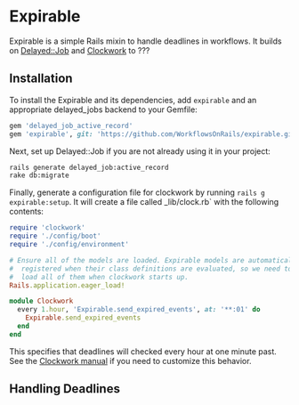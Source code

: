 Expirable
=========

Expirable is a simple Rails mixin to handle deadlines in workflows.
It builds on [Delayed::Job](https://github.com/collectiveidea/delayed_job)
and [Clockwork](https://github.com/tomykaira/clockwork) to ???


Installation
------------

To install the Expirable and its dependencies, add `expirable` and an
appropriate delayed_jobs backend to your Gemfile:

```rb
gem 'delayed_job_active_record'
gem 'expirable', git: 'https://github.com/WorkflowsOnRails/expirable.git', branch: 'master'
```

Next, set up Delayed::Job if you are not already using it in your project:

```bash
rails generate delayed_job:active_record
rake db:migrate
```

Finally, generate a configuration file for clockwork by running
`rails g expirable:setup`. It will create a file called _lib/clock.rb` with
the following contents:

```rb
require 'clockwork'
require './config/boot'
require './config/environment'

# Ensure all of the models are loaded. Expirable models are automatically
#  registered when their class definitions are evaluated, so we need to
#  load all of them when clockwork starts up.
Rails.application.eager_load!

module Clockwork
  every 1.hour, 'Expirable.send_expired_events', at: '**:01' do
    Expirable.send_expired_events
  end
end
```

This specifies that deadlines will checked every hour at one minute past.
See the [Clockwork manual](https://github.com/tomykaira/clockwork#clockwork---a-clock-process-to-replace-cron--) if you need to customize this behavior.


Handling Deadlines
------------------
